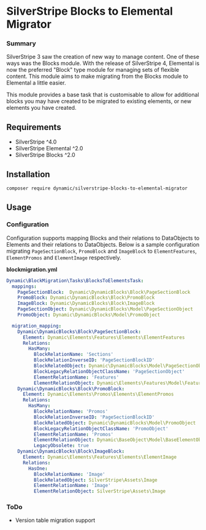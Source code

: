 # SilverStripe Blocks to Elemental Migrator

### Summary
SilverStripe 3 saw the creation of new way to manage content. One of these ways was the Blocks module. With the release of SilverStripe 4, Elemental is now the preferred "Block" type module for managing sets of flexible content. This module aims to make migrating from the Blocks module to Elemental a little easier.

This module provides a base task that is customisable to allow for additional blocks you may have created to be migrated to existing elements, or new elements you have created.

## Requirements

* SilverStripe ^4.0
* SilverStripe Elemental ^2.0
* SilverStripe Blocks ^2.0

## Installation

`composer require dynamic/silverstripe-blocks-to-elemental-migrator`

## Usage

### Configuration
Configuration supports mapping Blocks and their relations to DataObjects to Elements and their relations to DataObjects. Below is a sample configuration migrating `PageSectionBlock`, `PromoBlock` and `ImageBlock` to `ElementFeatures`, `ElementPromos` and `ElementImage` respectively.


**blockmigration.yml**

```yml
Dynamic\BlockMigration\Tasks\BlocksToElementsTask:
  mappings:
    PageSectionBlock:  Dynamic\DynamicBlocks\Block\PageSectionBlock
    PromoBlock: Dynamic\DynamicBlocks\Block\PromoBlock
    ImageBlock: Dynamic\DynamicBlocks\Block\ImageBlock
    PageSectionObject: Dynamic\DynamicBlocks\Model\PageSectionObject
    PromoObject: Dynamic\DynamicBlocks\Model\PromoObject

  migration_mapping:
    Dynamic\DynamicBlocks\Block\PageSectionBlock:
      Element: Dynamic\Elements\Features\Elements\ElementFeatures
      Relations:
        HasMany:
          BlockRelationName: 'Sections'
          BlockRelationInverseID: 'PageSectionBlockID'
          BlockRelatedObject: Dynamic\DynamicBlocks\Model\PageSectionObject
          BlockLegacyRelationObjectClassName: 'PageSectionObject'
          ElementRelationName: 'Features'
          ElementRelationObject: Dynamic\Elements\Features\Model\FeatureObject
    Dynamic\DynamicBlocks\Block\PromoBlock:
      Element: Dynamic\Elements\Promos\Elements\ElementPromos
      Relations:
        HasMany:
          BlockRelationName: 'Promos'
          BlockRelationInverseID: 'PageSectionBlockID'
          BlockRelatedObject: Dynamic\DynamicBlocks\Model\PromoObject
          BlockLegacyRelationObjectClassName: 'PromoObject'
          ElementRelationName: 'Promos'
          ElementRelationObject: Dynamic\BaseObject\Model\BaseElementObject
          LegacyObsolete: true
    Dynamic\DynamicBlocks\Block\ImageBlock:
      Element: Dynamic\Elements\Features\Elements\ElementImage
      Relations:
        HasOne:
          BlockRelationName: 'Image'
          BlockRelatedObject: SilverStripe\Assets\Image
          ElementRelationName: 'Image'
          ElementRelationObject: SilverStripe\Assets\Image
```

### ToDo

- Version table migration support

